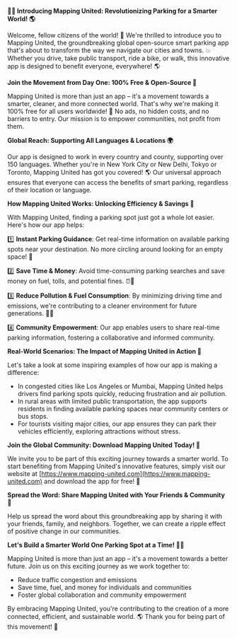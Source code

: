 **🚗💡 Introducing Mapping United: Revolutionizing Parking for a Smarter World! 🌎**

Welcome, fellow citizens of the world! 🌟 We're thrilled to introduce you to Mapping United, the groundbreaking global open-source smart parking app that's about to transform the way we navigate our cities and towns. 💥 Whether you drive, take public transport, ride a bike, or walk, this innovative app is designed to benefit everyone, everywhere! 🌎

**Join the Movement from Day One: 100% Free & Open-Source 🎉**

 Mapping United is more than just an app – it's a movement towards a smarter, cleaner, and more connected world. That's why we're making it 100% free for all users worldwide! 💸 No ads, no hidden costs, and no barriers to entry. Our mission is to empower communities, not profit from them.

**Global Reach: Supporting All Languages & Locations 🌍**

Our app is designed to work in every country and county, supporting over 150 languages. Whether you're in New York City or New Delhi, Tokyo or Toronto, Mapping United has got you covered! 🌎 Our universal approach ensures that everyone can access the benefits of smart parking, regardless of their location or language.

**How Mapping United Works: Unlocking Efficiency & Savings 🚀**

With Mapping United, finding a parking spot just got a whole lot easier. Here's how our app helps:

1️⃣ **Instant Parking Guidance**: Get real-time information on available parking spots near your destination. No more circling around looking for an empty space! 📍

2️⃣ **Save Time & Money**: Avoid time-consuming parking searches and save money on fuel, tolls, and potential fines. ⏰💸

3️⃣ **Reduce Pollution & Fuel Consumption**: By minimizing driving time and emissions, we're contributing to a cleaner environment for future generations. 🌿💚

4️⃣ **Community Empowerment**: Our app enables users to share real-time parking information, fostering a collaborative and informed community.

**Real-World Scenarios: The Impact of Mapping United in Action 🌆**

Let's take a look at some inspiring examples of how our app is making a difference:

* In congested cities like Los Angeles or Mumbai, Mapping United helps drivers find parking spots quickly, reducing frustration and air pollution.
* In rural areas with limited public transportation, the app supports residents in finding available parking spaces near community centers or bus stops.
* For tourists visiting major cities, our app ensures they can park their vehicles efficiently, exploring attractions without stress.

**Join the Global Community: Download Mapping United Today! 🎉**

We invite you to be part of this exciting journey towards a smarter world. To start benefiting from Mapping United's innovative features, simply visit our website at [https://www.mapping-united.com](https://www.mapping-united.com) and download the app for free! 📱

**Spread the Word: Share Mapping United with Your Friends & Community 🌈**

Help us spread the word about this groundbreaking app by sharing it with your friends, family, and neighbors. Together, we can create a ripple effect of positive change in our communities.

**Let's Build a Smarter World One Parking Spot at a Time! 🚗💖**

Mapping United is more than just an app – it's a movement towards a better future. Join us on this exciting journey as we work together to:

* Reduce traffic congestion and emissions
* Save time, fuel, and money for individuals and communities
* Foster global collaboration and community empowerment

By embracing Mapping United, you're contributing to the creation of a more connected, efficient, and sustainable world. 🌎 Thank you for being part of this movement! 💖